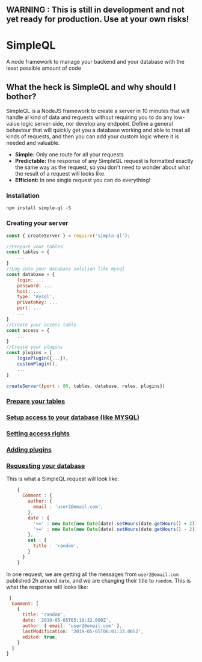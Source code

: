 ## **WARNING :** This is still in development and not yet ready for production. Use at your own risks!

# SimpleQL
A node framework to manage your backend and your database with the least possible amount of code

## What the heck is SimpleQL and why should I bother?

SimpleQL is a NodeJS framework to create a server in 10 minutes that will handle al kind of data and requests without requiring you to do any low-value logic server-side, nor develop any endpoint. Define a general behaviour that will quickly get you a database working and able to treat all kinds of requests, and then you can add your custom logic where it is needed and valuable.

 * **Simple:** Only one route for all your requests
 * **Predictable:** the response of any SimpleQL request is formatted exactly the same way as the request, so you don't need to wonder about what the result of a request will looks like.
 * **Efficient:** In one single request you can do everything!

### Installation

```
npm install simple-ql -S
```

### Creating your server

```javascript
const { createServer } = require('simple-ql');

//Prepare your tables
const tables = {
    ...
}
//Log into your database solution like mysql
const database = {
    login: ...
    password: ...
    host: ...
    type: 'mysql',
    privateKey: ...
    port: ...
    ...
}
//Create your access table
const access = {
    ...
}
//Create your plugins
const plugins = [
    loginPlugin({...}),
    customPlugin(),
    ...
]

createServer({port : 80, tables, database, rules, plugins})
```

### [Prepare your tables](https://github.com/Sharcoux/SimpleQL/wiki/tables-configuration)
### [Setup access to your database (like MYSQL)](https://github.com/Sharcoux/SimpleQL/wiki/access-to-database)
### [Setting access rights](https://github.com/Sharcoux/SimpleQL/wiki/setting-access-rights)
### [Adding plugins](https://github.com/Sharcoux/SimpleQL/wiki/adding-plugins)
### [Requesting your database](https://github.com/Sharcoux/SimpleQL/wiki/simpleql-requests)

This is what a SimpleQL request will look like:

```javascript
    {
      Comment : {
        author: {
          email : 'user2@email.com',
        },
        date : {
          '<=' : new Date(new Date(date).setHours(date.getHours() + 2)).toISOString(),
          '>=' : new Date(new Date(date).setHours(date.getHours() - 2)).toISOString(),
        },
        set : {
          title : 'random',
        }
      }
    }
```

In one request, we are getting all the messages from `user2@email.com` published 2h around `date`, and we are changing their title to `random`. This is what the response will looks like:

```javascript
 {
  Comment: [
    {
      title: 'random',
      date: '2019-05-05T05:10:32.000Z',
      author: { email: 'user2@email.com' },
      lastModification: '2019-05-05T06:01:33.005Z',
      edited: true,
    }
  ]
}
```

